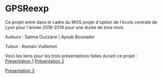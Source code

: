 # GPSReexp

Ce projet entre dans le cadre du MOS projet d'option de l'école centrale de Lyon pour l'année 2018-2019 pour une durée de trois mois 

Auteurs : Salima Ouzzane | Ayoub Bounader 

Tuteur : Romain Vuillemot 

Voici les liens pour les trois présentations faites durant ce projet : 
<a href="https://docs.google.com/presentation/d/10y-E3djbsYoL56e8vNq3SB7qvQvAdGd1OUXuQoltdu8/edit#slide=id.g4c5f20b571_0_2"> Présentation 1</a>
<a href="https://docs.google.com/presentation/d/1vrml5eXRaUugMH-sz1BPIBjXSz5X8KUP7IOuXcthnqM/edit#slide=id.p"> Présentation 2</a>

<a href="https://docs.google.com/presentation/d/1cWUvtuR2cwUWYRyrvdwfi9C3wZ35II2btSlXT6vmjZs/edit#slide=id.g54afcf5b28_0_68"> Présentation 3 </a>
